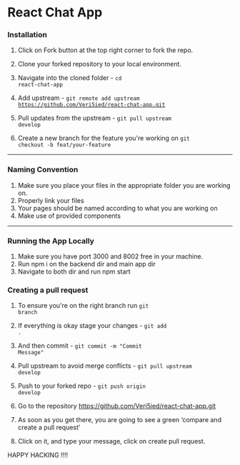 # React Chat App

### Installation

1. Click on Fork button at the top right corner to fork the repo.

2. Clone your forked repository to your local environment.

3. Navigate into the cloned folder - <code>cd react-chat-app</code>

4. Add upstream - <code>git remote add upstream https://github.com/Veri5ied/react-chat-app.git</code>

5. Pull updates from the upstream - <code>git pull upstream develop</code>

6. Create a new branch for the feature you're working on <code>git checkout -b feat/your-feature</code>

<hr>

### Naming Convention
1. Make sure you place your files in the appropriate folder you are working on.
2. Properly link your files
3. Your pages should be named according to what you are working on
4. Make use of provided components

   
<hr>

### Running the App Locally
1. Make sure you have port 3000 and 8002 free in your machine.
2. Run npm i on the backend dir and main app dir
3. Navigate to both dir and run npm start

### Creating a pull request

1. To ensure you're on the right branch run <code>git branch</code>

2. If everything is okay stage your changes -  <code>git add .</code>

3. And then commit - <code>git commit -m "Commit Message"</code>

4. Pull upstream to avoid merge conflicts - <code>git pull upstream develop</code>

5. Push to your forked repo - <code>git push origin develop</code>

6. Go to the repository https://github.com/Veri5ied/react-chat-app.git

7. As soon as you get there, you are going to see a green ‘compare and create a pull request’

8. Click on it, and type your message, click on create pull request.

HAPPY HACKING !!!!
